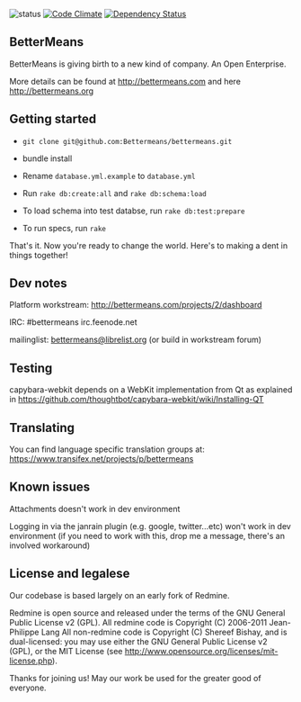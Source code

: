 ![status](https://secure.travis-ci.org/mockdeep/better.png?branch=master)
[![Code Climate](https://codeclimate.com/github/mockdeep/better.png)](https://codeclimate.com/github/mockdeep/better)
[![Dependency Status](https://gemnasium.com/mockdeep/better.png)](https://gemnasium.com/mockdeep/better)

BetterMeans
-----------

BetterMeans is giving birth to a new kind of company. An Open Enterprise.

More details can be found at http://bettermeans.com and here http://bettermeans.org


Getting started
---------------

* `git clone git@github.com:Bettermeans/bettermeans.git`

* bundle install

* Rename `database.yml.example` to `database.yml`

* Run `rake db:create:all` and `rake db:schema:load`

* To load schema into test databse, run `rake db:test:prepare`

* To run specs, run `rake`

That's it. Now you're ready to change the world. Here's to making a dent in things together!


Dev notes
---------

Platform workstream: http://bettermeans.com/projects/2/dashboard

IRC: #bettermeans irc.feenode.net

mailinglist: bettermeans@librelist.org (or build in workstream forum)


Testing
-------

capybara-webkit depends on a WebKit implementation from Qt as explained in https://github.com/thoughtbot/capybara-webkit/wiki/Installing-QT


Translating
-----------

You can find language specific translation groups at: https://www.transifex.net/projects/p/bettermeans


Known issues
------------

Attachments doesn't work in dev environment

Logging in via the janrain plugin (e.g. google, twitter...etc) won't work in dev environment (if you need to work with this, drop me a message, there's an involved workaround)


License and legalese
--------------------

Our codebase is based largely on an early fork of Redmine.

Redmine is open source and released under the terms of the GNU General Public License v2 (GPL).
All redmine code is Copyright (C) 2006-2011  Jean-Philippe Lang
All non-redmine code is Copyright (C) Shereef Bishay, and is dual-licensed: you may use either the GNU General Public License v2 (GPL), or the MIT License (see http://www.opensource.org/licenses/mit-license.php).

Thanks for joining us! May our work be used for the greater good of everyone.
